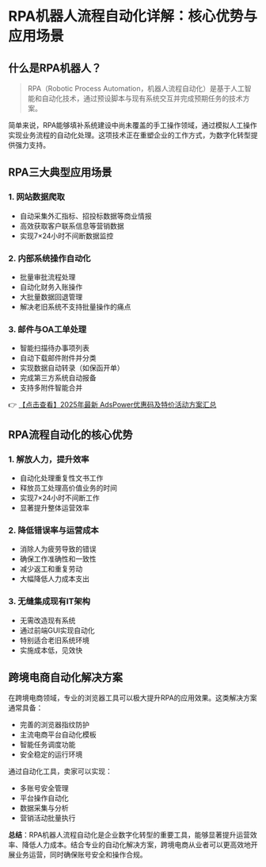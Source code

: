 # RPA机器人流程自动化详解：核心优势与应用场景

## 什么是RPA机器人？

> RPA（Robotic Process Automation，机器人流程自动化）是基于人工智能和自动化技术，通过预设脚本与现有系统交互并完成预期任务的技术方案。

简单来说，RPA能够填补系统建设中尚未覆盖的手工操作领域，通过模拟人工操作实现业务流程的自动化处理。这项技术正在重塑企业的工作方式，为数字化转型提供强力支持。

## RPA三大典型应用场景

### 1. 网站数据爬取
- 自动采集外汇指标、招投标数据等商业情报
- 高效获取客户联系信息等营销数据
- 实现7×24小时不间断数据监控

### 2. 内部系统操作自动化
- 批量审批流程处理
- 自动化财务入账操作
- 大批量数据回退管理
- 解决老旧系统不支持批量操作的痛点

### 3. 邮件与OA工单处理
- 智能扫描待办事项列表
- 自动下载邮件附件并分类
- 实现数据自动转录（如保函开单）
- 完成第三方系统自动报备
- 支持多附件智能合并

👉 [【点击查看】2025年最新 AdsPower优惠码及特价活动方案汇总](https://bit.ly/adspower_free)

## RPA流程自动化的核心优势

### 1. 解放人力，提升效率
- 自动化处理重复性文书工作
- 释放员工处理高价值业务的时间
- 实现7×24小时不间断工作
- 显著提升整体运营效率

### 2. 降低错误率与运营成本
- 消除人为疲劳导致的错误
- 确保工作准确性和一致性
- 减少返工和重复劳动
- 大幅降低人力成本支出

### 3. 无缝集成现有IT架构
- 无需改造现有系统
- 通过前端GUI实现自动化
- 特别适合老旧系统环境
- 实施成本低，见效快

## 跨境电商自动化解决方案

在跨境电商领域，专业的浏览器工具可以极大提升RPA的应用效果。这类解决方案通常具备：

- 完善的浏览器指纹防护
- 主流电商平台自动化模板
- 智能任务调度功能
- 安全稳定的运行环境

通过自动化工具，卖家可以实现：

- 多账号安全管理
- 平台操作自动化
- 数据采集与分析
- 营销活动批量执行

**总结**：RPA机器人流程自动化是企业数字化转型的重要工具，能够显著提升运营效率、降低人力成本。结合专业的自动化解决方案，跨境电商从业者可以更高效地开展业务运营，同时确保账号安全和操作合规。